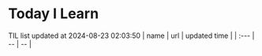 # Today I Learn 
TIL list updated at 2024-08-23 02:03:50
| name | url | updated time |
| :--- | -- | -- |
